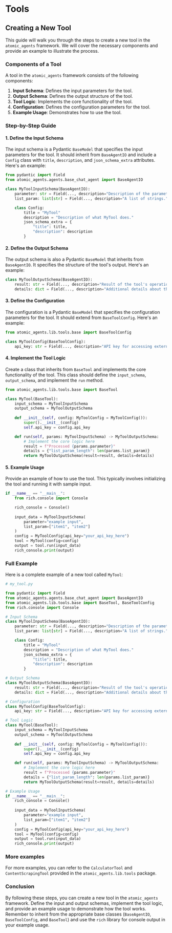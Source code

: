 # Tools
## Creating a New Tool

This guide will walk you through the steps to create a new tool in the `atomic_agents` framework. We will cover the necessary components and provide an example to illustrate the process.

### Components of a Tool

A tool in the `atomic_agents` framework consists of the following components:

1. **Input Schema**: Defines the input parameters for the tool.
2. **Output Schema**: Defines the output structure of the tool.
3. **Tool Logic**: Implements the core functionality of the tool.
4. **Configuration**: Defines the configuration parameters for the tool.
5. **Example Usage**: Demonstrates how to use the tool.

### Step-by-Step Guide

#### 1. Define the Input Schema

The input schema is a Pydantic `BaseModel` that specifies the input parameters for the tool. It should inherit from `BaseAgentIO` and include a `Config` class with `title`, `description`, and `json_schema_extra` attributes. Here's an example:

```python
from pydantic import Field
from atomic_agents.agents.base_chat_agent import BaseAgentIO

class MyToolInputSchema(BaseAgentIO):
    parameter: str = Field(..., description="Description of the parameter.")
    list_param: list[str] = Field(..., description="A list of strings.")

    class Config:
        title = "MyTool"
        description = "Description of what MyTool does."
        json_schema_extra = {
            "title": title,
            "description": description
        }
```

#### 2. Define the Output Schema

The output schema is also a Pydantic `BaseModel` that inherits from `BaseAgentIO`. It specifies the structure of the tool's output. Here's an example:

```python
class MyToolOutputSchema(BaseAgentIO):
    result: str = Field(..., description="Result of the tool's operation.")
    details: dict = Field(..., description="Additional details about the result.")
```

#### 3. Define the Configuration

The configuration is a Pydantic `BaseModel` that specifies the configuration parameters for the tool. It should extend from `BaseToolConfig`. Here's an example:

```python
from atomic_agents.lib.tools.base import BaseToolConfig

class MyToolConfig(BaseToolConfig):
    api_key: str = Field(..., description="API key for accessing external services.")
```

#### 4. Implement the Tool Logic

Create a class that inherits from `BaseTool` and implements the core functionality of the tool. This class should define the `input_schema`, `output_schema`, and implement the `run` method.

```python
from atomic_agents.lib.tools.base import BaseTool

class MyTool(BaseTool):
    input_schema = MyToolInputSchema
    output_schema = MyToolOutputSchema
    
    def __init__(self, config: MyToolConfig = MyToolConfig()):
        super().__init__(config)
        self.api_key = config.api_key

    def run(self, params: MyToolInputSchema) -> MyToolOutputSchema:
        # Implement the core logic here
        result = f"Processed {params.parameter}"
        details = {"list_param_length": len(params.list_param)}
        return MyToolOutputSchema(result=result, details=details)
```

#### 5. Example Usage

Provide an example of how to use the tool. This typically involves initializing the tool and running it with sample input.

```python
if __name__ == "__main__":
    from rich.console import Console

    rich_console = Console()
    
    input_data = MyToolInputSchema(
        parameter="example input",
        list_param=["item1", "item2"]
    )
    config = MyToolConfig(api_key="your_api_key_here")
    tool = MyTool(config=config)
    output = tool.run(input_data)
    rich_console.print(output)
```

### Full Example

Here is a complete example of a new tool called `MyTool`:

```python
# my_tool.py

from pydantic import Field
from atomic_agents.agents.base_chat_agent import BaseAgentIO
from atomic_agents.lib.tools.base import BaseTool, BaseToolConfig
from rich.console import Console

# Input Schema
class MyToolInputSchema(BaseAgentIO):
    parameter: str = Field(..., description="Description of the parameter.")
    list_param: list[str] = Field(..., description="A list of strings.")

    class Config:
        title = "MyTool"
        description = "Description of what MyTool does."
        json_schema_extra = {
            "title": title,
            "description": description
        }

# Output Schema
class MyToolOutputSchema(BaseAgentIO):
    result: str = Field(..., description="Result of the tool's operation.")
    details: dict = Field(..., description="Additional details about the result.")

# Configuration
class MyToolConfig(BaseToolConfig):
    api_key: str = Field(..., description="API key for accessing external services.")

# Tool Logic
class MyTool(BaseTool):
    input_schema = MyToolInputSchema
    output_schema = MyToolOutputSchema
    
    def __init__(self, config: MyToolConfig = MyToolConfig()):
        super().__init__(config)
        self.api_key = config.api_key

    def run(self, params: MyToolInputSchema) -> MyToolOutputSchema:
        # Implement the core logic here
        result = f"Processed {params.parameter}"
        details = {"list_param_length": len(params.list_param)}
        return MyToolOutputSchema(result=result, details=details)

# Example Usage
if __name__ == "__main__":
    rich_console = Console()
    
    input_data = MyToolInputSchema(
        parameter="example input",
        list_param=["item1", "item2"]
    )
    config = MyToolConfig(api_key="your_api_key_here")
    tool = MyTool(config=config)
    output = tool.run(input_data)
    rich_console.print(output)
```

### More examples

For more examples, you can refer to the `CalculatorTool` and `ContentScrapingTool` provided in the `atomic_agents.lib.tools` package.

### Conclusion

By following these steps, you can create a new tool in the `atomic_agents` framework. Define the input and output schemas, implement the tool logic, and provide an example usage to demonstrate how the tool works. Remember to inherit from the appropriate base classes (`BaseAgentIO`, `BaseToolConfig`, and `BaseTool`) and use the `rich` library for console output in your example usage.
